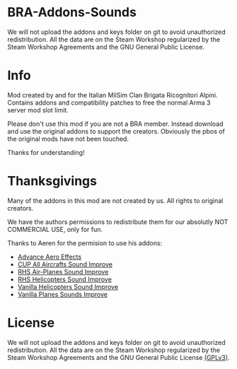 # BRA-Addons-Sounds

We will not upload the addons and keys folder on git to avoid unauthorized redistribution. All the data are on the Steam Workshop regularized by the Steam Workshop Agreements and the GNU General Public License.

# Info

Mod created by and for the Italian MilSim Clan Brigata Ricognitori Alpini.
Contains addons and compatibility patches to free the normal Arma 3 server mod slot limit.

Please don't use this mod if you are not a BRA member. Instead download and use the original addons to support the creators.
Obviously the pbos of the original mods have not been touched.

Thanks for understanding!

# Thanksgivings

Many of the addons in this mod are not created by us. All rights to original creators.

We have the authors permissions to redistribute them for our absolutly NOT COMMERCIAL USE, only for fun.

Thanks to Aeren for the permision to use his addons:
- [Advance Aero Effects](https://steamcommunity.com/sharedfiles/filedetails/?id=2309871702)
- [CUP All Aircrafts Sound Improve](https://steamcommunity.com/sharedfiles/filedetails/?id=2212804332)
- [RHS Air-Planes Sound Improve](https://steamcommunity.com/sharedfiles/filedetails/?id=2212804332)
- [RHS Helicopters Sound Improve](https://steamcommunity.com/sharedfiles/filedetails/?id=2212804332)
- [Vanilla Helicopters Sound Improve](https://steamcommunity.com/sharedfiles/filedetails/?id=2128750232)
- [Vanilla Planes Sounds Improve](https://steamcommunity.com/sharedfiles/filedetails/?id=1990975271)

# License

We will not upload the addons and keys folder on git to avoid unauthorized redistribution. All the data are on the Steam Workshop regularized by the Steam Workshop Agreements and the GNU General Public License [(GPLv3)](https://github.com/GoDz3rK/BRA-Addons-Sounds/blob/main/LICENSE).

